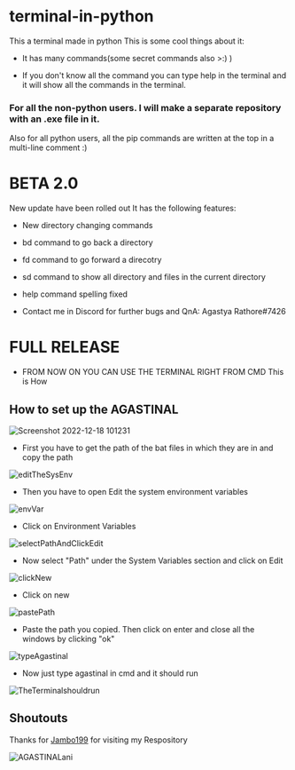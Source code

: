 
# terminal-in-python

This a terminal made in python
This is some cool things about it:

- It has many commands(some secret commands also >:) )

- If you don't know all the command you can type help in the terminal and it will show all the commands in the terminal.

### For all the non-python users. I will make a separate repository with an .exe file in it.

Also for all python users, all the pip commands are written at the top in a multi-line comment :)

# BETA 2.0

New update have been rolled out
It has the following features:

- New directory changing commands

- bd command to go back a directory

- fd command to go forward a direcotry

- sd command to show all directory and files in the current directory

- help command spelling fixed

- Contact me in Discord for further bugs and QnA: Agastya Rathore#7426


# FULL RELEASE 

- FROM NOW ON YOU CAN USE THE TERMINAL RIGHT FROM CMD
This is How

## How to set up the AGASTINAL

![Screenshot 2022-12-18 101231](https://user-images.githubusercontent.com/78737482/208282060-7004d3b9-258e-4cb2-990c-6c1c2fb9400e.png)

- First you have to get the path of the bat files in which they are in and copy the path

![editTheSysEnv](https://user-images.githubusercontent.com/78737482/208282071-08281b17-309d-4ece-8445-29526f85bdea.png)

- Then you have to open Edit the system environment variables

![envVar](https://user-images.githubusercontent.com/78737482/208282080-096dee1d-1bbb-49e2-a5a7-511e74b474c0.png)

- Click on Environment Variables

![selectPathAndClickEdit](https://user-images.githubusercontent.com/78737482/208282086-c201a07b-4d40-4125-9f14-c258b48c21a4.png)

- Now select "Path" under the System Variables section and click on Edit

![clickNew](https://user-images.githubusercontent.com/78737482/208282098-fcc26e7e-37ba-485a-b764-59fbd7f11466.png)

- Click on new

![pastePath](https://user-images.githubusercontent.com/78737482/208282111-4dac512c-b351-4bec-b300-4739dd7449a3.png)

- Paste the path you copied. Then click on enter and close all the windows by clicking "ok"

![typeAgastinal](https://user-images.githubusercontent.com/78737482/208282147-97bc41dd-d63d-4c83-bdfa-327c94d1381d.png)

- Now just type agastinal in cmd and it should run

![TheTerminalshouldrun](https://user-images.githubusercontent.com/78737482/208282158-d12dae3d-965b-4225-a5b1-2ac8a84d6fdd.png)


## Shoutouts

Thanks for [Jambo199](https://github.com/Jambo199) for visiting my Respository

![AGASTINALani](https://user-images.githubusercontent.com/78737482/199528559-25557e3f-f0f0-4d51-898b-35f3220eed85.gif)
